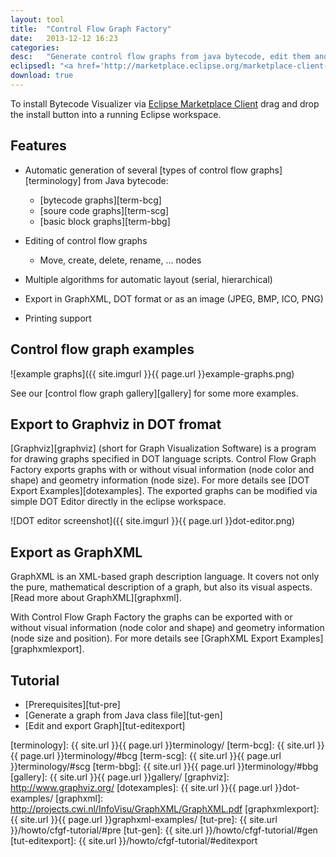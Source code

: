 ```yaml
---
layout:	tool
title:	"Control Flow Graph Factory"
date:	2013-12-12 16:23
categories:
desc:	"Generate control flow graphs from java bytecode, edit them and export to GraphXML, DOT or several image formats."
eclipsedl: "<a href='http://marketplace.eclipse.org/marketplace-client-intro?mpc_install=679' title='Drag and drop into a running Eclipse Indigo workspace to install Control Flow Graph Factory'> <img src='http://marketplace.eclipse.org/misc/installbutton.png'/> </a>"
download: true
---
```


To install Bytecode Visualizer via [Eclipse Marketplace Client][marketplace]
drag and drop the install button into a running Eclipse workspace.




Features
--------

* Automatic generation of several [types of control flow graphs][terminology]
  from Java bytecode: 
  	+ [bytecode graphs][term-bcg]
	+ [soure code graphs][term-scg]
	+ [basic block graphs][term-bbg]

* Editing of control flow graphs 
	+ Move, create, delete, rename, ... nodes

* Multiple algorithms for automatic layout (serial, hierarchical)
* Export in GraphXML, DOT format or as an image (JPEG, BMP, ICO, PNG)
* Printing support




Control flow graph examples
---------------------------

![example graphs]({{ site.imgurl }}{{ page.url }}example-graphs.png)

See our [control flow graph gallery][gallery] for some more examples.




Export to Graphviz in DOT fromat
--------------------------------

[Graphviz][graphviz] (short for Graph Visualization Software) is a program for
drawing graphs specified in DOT language scripts. Control Flow Graph Factory
exports graphs with or without visual information (node color and shape) and
geometry information (node size). For more details see [DOT Export
Examples][dotexamples]. The exported graphs can be modified via simple DOT
Editor directly in the eclipse workspace. 

![DOT editor screenshot]({{ site.imgurl }}{{ page.url }}dot-editor.png)




Export as GraphXML
------------------

GraphXML is an XML-based graph description language. It covers not only the
pure, mathematical description of a graph, but also its visual aspects. [Read
more about GraphXML][graphxml]. 

With Control Flow Graph Factory the graphs can be exported with or without
visual information (node color and shape) and geometry information (node size
and position). For more details see [GraphXML Export Examples][graphxmlexport]. 




Tutorial
--------

* [Prerequisites][tut-pre]
* [Generate a graph from Java class file][tut-gen]
* [Edit and export Graph][tut-editexport]


[marketplace]: http://marketplace.eclipse.org/marketplace-client-intro
[terminology]: {{ site.url }}{{ page.url }}terminology/
[term-bcg]: {{ site.url }}{{ page.url }}terminology/#bcg
[term-scg]: {{ site.url }}{{ page.url }}terminology/#scg
[term-bbg]: {{ site.url }}{{ page.url }}terminology/#bbg
[gallery]: {{ site.url }}{{ page.url }}gallery/
[graphviz]: http://www.graphviz.org/
[dotexamples]: {{ site.url }}{{ page.url }}dot-examples/
[graphxml]: http://projects.cwi.nl/InfoVisu/GraphXML/GraphXML.pdf
[graphxmlexport]: {{ site.url }}{{ page.url }}graphxml-examples/
[tut-pre]: {{ site.url }}/howto/cfgf-tutorial/#pre
[tut-gen]: {{ site.url }}/howto/cfgf-tutorial/#gen
[tut-editexport]: {{ site.url }}/howto/cfgf-tutorial/#editexport
